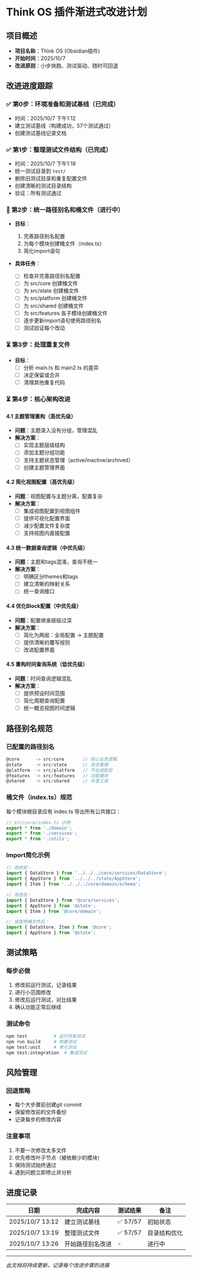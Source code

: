 # Think OS 插件渐进式改进计划

## 项目概述
- **项目名称**：Think OS (Obsidian插件)
- **开始时间**：2025/10/7
- **改进原则**：小步快跑、测试驱动、随时可回退

## 改进进度跟踪

### ✅ 第0步：环境准备和测试基线（已完成）
- 时间：2025/10/7 下午1:12
- 建立测试基线（构建成功，57个测试通过）
- 创建测试基线记录文档

### ✅ 第1步：整理测试文件结构（已完成）
- 时间：2025/10/7 下午1:19
- 统一测试目录到 `test/`
- 删除旧测试目录和重复配置文件
- 创建清晰的测试目录结构
- 验证：所有测试通过

### 🔄 第2步：统一路径别名和桶文件（进行中）
- **目标**：
  1. 完善路径别名配置
  2. 为每个模块创建桶文件（index.ts）
  3. 简化import语句
  
- **具体任务**：
  - [ ] 检查并完善路径别名配置
  - [ ] 为 src/core 创建桶文件
  - [ ] 为 src/state 创建桶文件
  - [ ] 为 src/platform 创建桶文件
  - [ ] 为 src/shared 创建桶文件
  - [ ] 为 src/features 各子模块创建桶文件
  - [ ] 逐步更新import语句使用路径别名
  - [ ] 测试验证每个改动

### ⏳ 第3步：处理重复文件
- **目标**：
  - [ ] 分析 main.ts 和 main2.ts 的差异
  - [ ] 决定保留或合并
  - [ ] 清理其他重复代码

### ⏳ 第4步：核心架构改进

#### 4.1 主题管理重构（高优先级）
- **问题**：主题录入没有分组，管理混乱
- **解决方案**：
  - [ ] 实现主题层级结构
  - [ ] 添加主题分组功能
  - [ ] 支持主题状态管理（active/inactive/archived）
  - [ ] 创建主题管理界面

#### 4.2 简化视图配置（高优先级）
- **问题**：视图配置与主题分离，配置复杂
- **解决方案**：
  - [ ] 集成视图配置到视图组件
  - [ ] 提供可视化配置界面
  - [ ] 减少配置文件复杂度
  - [ ] 支持视图内直接配置

#### 4.3 统一数据查询逻辑（中优先级）
- **问题**：主题和tags混淆，查询不统一
- **解决方案**：
  - [ ] 明确区分themes和tags
  - [ ] 建立清晰的映射关系
  - [ ] 统一查询接口

#### 4.4 优化Block配置（中优先级）
- **问题**：配置继承层级过深
- **解决方案**：
  - [ ] 简化为两层：全局配置 -> 主题配置
  - [ ] 提供清晰的覆写规则
  - [ ] 改进配置界面

#### 4.5 重构时间查询系统（低优先级）
- **问题**：时间查询逻辑混乱
- **解决方案**：
  - [ ] 提供预设时间范围
  - [ ] 简化周期查询配置
  - [ ] 统一概览视图时间逻辑

## 路径别名规范

### 已配置的路径别名
```typescript
@core      -> src/core       // 核心业务逻辑
@state     -> src/state      // 状态管理
@platform  -> src/platform   // 平台适配层
@features  -> src/features   // 功能模块
@shared    -> src/shared     // 共享工具
```

### 桶文件（index.ts）规范
每个模块根目录应有 index.ts 导出所有公共接口：

```typescript
// src/core/index.ts 示例
export * from './domain';
export * from './services';
export * from './utils';
```

### Import简化示例
```typescript
// 改进前：
import { DataStore } from '../../../core/services/DataStore';
import { AppStore } from '../../../state/AppStore';
import { Item } from '../../../core/domain/schema';

// 改进后：
import { DataStore } from '@core/services';
import { AppStore } from '@state';
import { Item } from '@core/domain';

// 或使用桶文件后：
import { DataStore, Item } from '@core';
import { AppStore } from '@state';
```

## 测试策略

### 每步必做
1. 修改前运行测试，记录结果
2. 进行小范围修改
3. 修改后运行测试，对比结果
4. 确认功能正常后继续

### 测试命令
```bash
npm test          # 运行所有测试
npm run build     # 构建测试
npm test:unit     # 单元测试
npm test:integration  # 集成测试
```

## 风险管理

### 回退策略
- 每个大步骤前创建git commit
- 保留修改前的文件备份
- 记录每步的修改内容

### 注意事项
1. 不要一次修改太多文件
2. 优先修改叶子节点（被依赖少的模块）
3. 保持测试始终通过
4. 遇到问题立即停止并分析

## 进度记录

| 日期 | 完成内容 | 测试结果 | 备注 |
|------|---------|---------|------|
| 2025/10/7 13:12 | 建立测试基线 | ✅ 57/57 | 初始状态 |
| 2025/10/7 13:19 | 整理测试文件 | ✅ 57/57 | 目录结构优化 |
| 2025/10/7 13:26 | 开始路径别名改进 | - | 进行中 |

---
*此文档将持续更新，记录每个改进步骤的进展*
